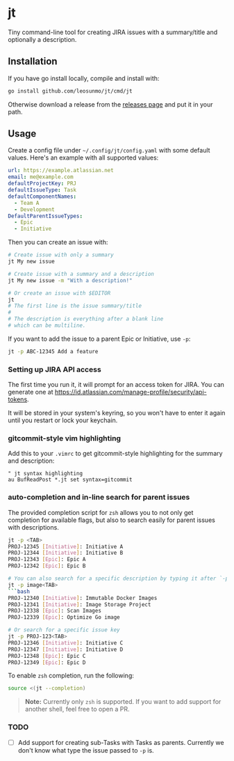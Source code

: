 # jt

Tiny command-line tool for creating JIRA issues with a summary/title and optionally a description.

## Installation
If you have go install locally, compile and install with:
```bash
go install github.com/leosunmo/jt/cmd/jt
```
Otherwise download a release from the [releases page](https://github.com/leosunmo/jt/releases) and put it in your path.

## Usage
Create a config file under `~/.config/jt/config.yaml` with some default values. Here's an example with all supported values:
```yaml
url: https://example.atlassian.net
email: me@example.com
defaultProjectKey: PRJ
defaultIssueType: Task
defaultComponentNames:
  - Team A
  - Development
DefaultParentIssueTypes:
  - Epic
  - Initiative
```

Then you can create an issue with:
```bash
# Create issue with only a summary
jt My new issue

# Create issue with a summary and a description
jt My new issue -m "With a description!"

# Or create an issue with $EDITOR
jt
# The first line is the issue summary/title
#
# The description is everything after a blank line
# which can be multiline.
```

If you want to add the issue to a parent Epic or Initiative, use `-p`:
```bash
jt -p ABC-12345 Add a feature
```

### Setting up JIRA API access
The first time you run it, it will prompt for an access token for JIRA.
You can generate one at https://id.atlassian.com/manage-profile/security/api-tokens. 

It will be stored in your system's keyring, so you won't have to enter it again until you restart or lock your keychain.

### gitcommit-style vim highlighting
Add this to your `.vimrc` to get gitcommit-style highlighting for the summary and description:
```vim
" jt syntax highlighting
au BufReadPost *.jt set syntax=gitcommit
```

### auto-completion and in-line search for parent issues
The provided completion script for `zsh` allows you to not only get completion for available flags, but also
to search easily for parent issues with descriptions.

```bash
jt -p <TAB>
PROJ-12345 [Initiative]: Initiative A
PROJ-12344 [Initiative]: Initiative B
PROJ-12343 [Epic]: Epic A
PROJ-12342 [Epic]: Epic B

# You can also search for a specific description by typing it after `-p`
jt -p image<TAB>
```bash
PROJ-12340 [Initiative]: Immutable Docker Images 
PROJ-12341 [Initiative]: Image Storage Project
PROJ-12338 [Epic]: Scan Images
PROJ-12339 [Epic]: Optimize Go image

# Or search for a specific issue key
jt -p PROJ-123<TAB>
PROJ-12346 [Initiative]: Initiative C
PROJ-12347 [Initiative]: Initiative D
PROJ-12348 [Epic]: Epic C
PROJ-12349 [Epic]: Epic D
```

To enable `zsh` completion, run the following:
```bash
source <(jt --completion)
```
> **Note:** Currently only `zsh` is supported. If you want to add support for another shell, feel free to open a PR.

### TODO
- [ ] Add support for creating sub-Tasks with Tasks as parents. Currently we don't know what type the issue passed to `-p` is.